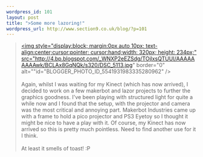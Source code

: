 ```yaml
--- 
wordpress_id: 101
layout: post
title: ">Some more lazoring!"
wordpress_url: http://www.section9.co.uk/blog/?p=101
---
```

><a onblur="try {parent.deselectBloggerImageGracefully();} catch(e) {}" href="http://4.bp.blogspot.com/_WNXP2eEZSdg/TOjlxsQTUUI/AAAAAAAAAwk/BCLAx8GqNQk/s1600/DSC_5113.jpg"><img style="display:block; margin:0px auto 10px; text-align:center;cursor:pointer; cursor:hand;width: 320px; height: 234px;" src="http://4.bp.blogspot.com/_WNXP2eEZSdg/TOjlxsQTUUI/AAAAAAAAAwk/BCLAx8GqNQk/s320/DSC_5113.jpg" border="0" alt=""id="BLOGGER_PHOTO_ID_5541931983335280962" /></a><br /><br />Again, whilst I was waiting for my Kinect (which has now arrived), I decided to work on a few makerbot and lazor projects to further the graphics goodness. I've been playing with structured light for quite a while now and I found that the setup, with the projector and camera was the most critical and annoying part. Makerbot Industries came up with a frame to hold a pico projector and PS3 Eyetoy so I thought it might be nice to have a play with it. Of course, my Kinect has now arrived so this is pretty much pointless. Need to find another use for it I think. <br /><br />At least it smells of toast! :P
